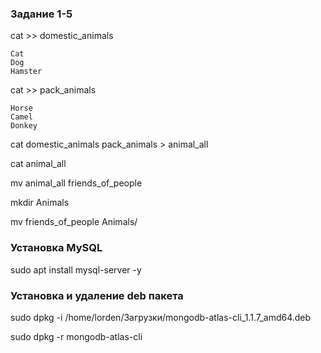 ### Задание 1-5
cat >> domestic_animals

    Cat
    Dog
    Hamster

cat >> pack_animals

    Horse
    Camel
    Donkey
cat domestic_animals pack_animals > animal_all

cat animal_all

mv animal_all friends_of_people

mkdir Animals

mv friends_of_people Animals/

### Установка MySQL

sudo apt install mysql-server -y

### Установка и удаление deb пакета

sudo dpkg -i /home/lorden/Загрузки/mongodb-atlas-cli_1.1.7_amd64.deb

sudo dpkg -r mongodb-atlas-cli 


